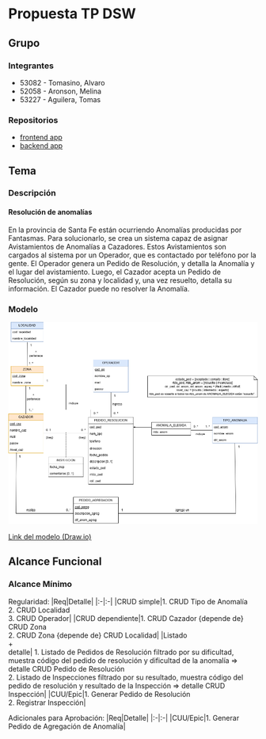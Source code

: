 # Propuesta TP DSW

## Grupo

### Integrantes

- 53082 - Tomasino, Alvaro
- 52058 - Aronson, Melina
- 53227 - Aguilera, Tomas

### Repositorios

- [frontend app](https://github.com/tomasinoalvaro48/DSWTP_FrontEnd)
- [backend app](https://github.com/tomasinoalvaro48/DSWTP_BackEnd)

## Tema

### Descripción

#### Resolución de anomalías

En la provincia de Santa Fe están ocurriendo Anomalías producidas por Fantasmas. Para solucionarlo, se crea un sistema capaz de asignar Avistamientos de Anomalías a Cazadores. Estos Avistamientos son cargados al sistema por un Operador, que es contactado por teléfono por la gente. El Operador genera un Pedido de Resolución, y detalla la Anomalía y el lugar del avistamiento. Luego, el Cazador acepta un Pedido de Resolución, según su zona y localidad y, una vez resuelto, detalla su información. El Cazador puede no resolver la Anomalía.

### Modelo

<img src="./images/DC-Proposal-MD.png" alt="Modelo de Dominio" />

[Link del modelo (Draw.io)](https://app.diagrams.net/#G1-IVL3tP7jw7QF192Rc02GROQfhCnMEic#%7B%22pageId%22%3A%22sb1di8dJ7n65exqrUiIW%22%7D)

## Alcance Funcional

### Alcance Mínimo

Regularidad:
|Req|Detalle|
|:-|:-|
|CRUD simple|1. CRUD Tipo de Anomalía<br>2. CRUD Localidad<br>3. CRUD Operador|
|CRUD dependiente|1. CRUD Cazador {depende de} CRUD Zona<br>2. CRUD Zona {depende de} CRUD Localidad|
|Listado<br>+<br>detalle| 1. Listado de Pedidos de Resolución filtrado por su dificultad, muestra código del pedido de resolución y dificultad de la anomalía => detalle CRUD Pedido de Resolución<br> 2. Listado de Inspecciones filtrado por su resultado, muestra código del pedido de resolución y resultado de la Inspección => detalle CRUD Inspección|
|CUU/Epic|1. Generar Pedido de Resolución<br>2. Registrar Inspección|

Adicionales para Aprobación:
|Req|Detalle|
|:-|:-|
|CUU/Epic|1. Generar Pedido de Agregación de Anomalía|
